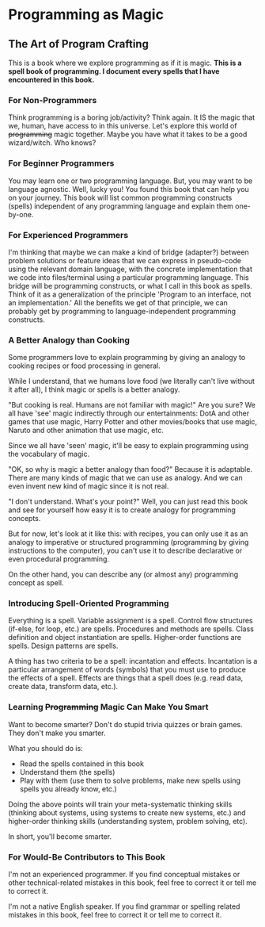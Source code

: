 # Programming as Magic
## The Art of Program Crafting
This is a book where we explore programming as if it is magic.
**This is a spell book of programming. I document every spells that I have encountered in this book.**

### For Non-Programmers
Think programming is a boring job/activity? Think again. It IS the magic that we, human, have access to in this universe. Let's explore this world of ~~programming~~ magic together. Maybe you have what it takes to be a good wizard/witch. Who knows?

### For Beginner Programmers
You may learn one or two programming language. But, you may want to be language agnostic. Well, lucky you! You found this book that can help you on your journey.
This book will list common programming constructs (spells) independent of any programming language and explain them one-by-one.

### For Experienced Programmers
I'm thinking that maybe we can make a kind of bridge (adapter?) between problem solutions or feature ideas that we can express in pseudo-code using the relevant domain language, with the concrete implementation that we code into files/terminal using a particular programming language.
This bridge will be programming constructs, or what I call in this book as spells.
Think of it as a generalization of the principle 'Program to an interface, not an implementation.' All the benefits we get of that principle, we can probably get by programming to language-independent programming constructs.

### A Better Analogy than Cooking
Some programmers love to explain programming by giving an analogy to cooking recipes or food processing in general.

While I understand, that we humans love food (we literally can't live without it after all), I think magic or spells is a better analogy.

"But cooking is real. Humans are not familiar with magic!"
Are you sure?
We all have 'see' magic indirectly through our entertainments: DotA and other games that use magic, Harry Potter and other movies/books that use magic, Naruto and other animation that use magic, etc.

Since we all have 'seen' magic, it'll be easy to explain programming using the vocabulary of magic.

"OK, so why is magic a better analogy than food?"
Because it is adaptable. There are many kinds of magic that we can use as analogy. And we can even invent new kind of magic since it is not real.

"I don't understand. What's your point?"
Well, you can just read this book and see for yourself how easy it is to create analogy for programming concepts. 

But for now, let's look at it like this: with recipes, you can only use it as an analogy to imperative or structured programming (programming by giving instructions to the computer), you can't use it to describe declarative or even procedural programming.

On the other hand, you can describe any (or almost any) programming concept as spell.

### Introducing Spell-Oriented Programming
Everything is a spell. Variable assignment is a spell. Control flow structures (if-else, for loop, etc.) are spells. Procedures and methods are spells. Class definition and object instantiation are spells. Higher-order functions are spells. Design patterns are spells.

A thing has two criteria to be a spell: incantation and effects. Incantation is a particular arrangement of words (symbols) that you must use to produce the effects of a spell. Effects are things that a spell does (e.g. read data, create data, transform data, etc.).

### Learning ~~Programming~~ Magic Can Make You Smart
Want to become smarter? Don't do stupid trivia quizzes or brain games. They don't make you smarter.

What you should do is:

- Read the spells contained in this book
- Understand them (the spells)
- Play with them (use them to solve problems, make new spells using spells you already know, etc.)

Doing the above points will train your meta-systematic thinking skills (thinking about systems, using systems to create new systems, etc.) and higher-order thinking skills (understanding system, problem solving, etc).

In short, you'll become smarter.

### For Would-Be Contributors to This Book
I'm not an experienced programmer. If you find conceptual mistakes or other technical-related mistakes in this book, feel free to correct it or tell me to correct it.

I'm not a native English speaker. If you find grammar or spelling related mistakes in this book, feel free to correct it or tell me to correct it.